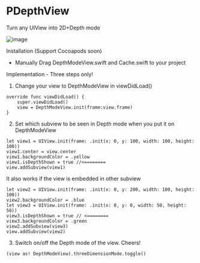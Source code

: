 # PDepthView
Turn any UIView into 2D+Depth mode


![image](https://media.giphy.com/media/LOj219NurGOa3yRwrk/giphy.gif)





Installation (Support Cocoapods soon)
- Manually
  Drag DepthModeView.swift and Cache.swift to your project





Implementation - Three steps only!

1. Change your view to DepthModeView in viewDidLoad()
```
override func viewDidLoad() {
    super.viewDidLoad()
    view = DepthModeView.init(frame:view.frame)
}
```

2. Set which subview to be seen in Depth mode when you put it on DepthModeView
```
let view1 = UIView.init(frame: .init(x: 0, y: 100, width: 100, height: 100))
view1.center = view.center
view1.backgroundColor = .yellow
view1.isDepthShown = true //<========
view.addSubview(view1)
```
It also works if the view is embedded in other subview
```
let view2 = UIView.init(frame: .init(x: 0, y: 200, width: 100, height: 100))
view2.backgroundColor = .blue
let view3 = UIView.init(frame: .init(x: 0, y: 0, width: 50, height: 50))
view3.isDepthShown = true // <========
view3.backgroundColor = .green
view2.addSubview(view3)
view.addSubview(view2)
```

3. Switch on/off the Depth mode of the view. Cheers!

```
(view as! DepthModeView).threeDimensionMode.toggle()
```



